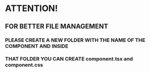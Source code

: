 # ATTENTION!

## FOR BETTER FILE MANAGEMENT

### PLEASE CREATE A NEW FOLDER WITH THE NAME OF THE COMPONENT AND INSIDE

### THAT FOLDER YOU CAN CREATE component.tsx and component.css
